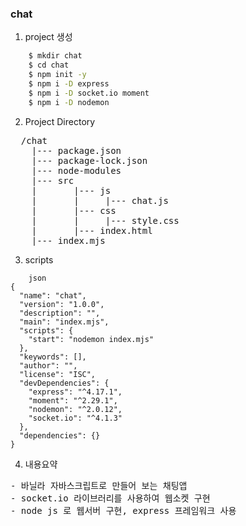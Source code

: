### chat
1. project 생성
``` bash
    $ mkdir chat
    $ cd chat
    $ npm init -y
    $ npm i -D express
    $ npm i -D socket.io moment
    $ npm i -D nodemon 
```

2. Project Directory
<pre>
  /chat
    |--- package.json
    |--- package-lock.json
    |--- node-modules
    |--- src
    |       |--- js
    |       |     |--- chat.js
    |       |--- css
    |       |     |--- style.css  
    |       |--- index.html
    |--- index.mjs
</pre>

3. scripts
```
    json
{
  "name": "chat",
  "version": "1.0.0",
  "description": "",
  "main": "index.mjs",
  "scripts": {
    "start": "nodemon index.mjs"
  },
  "keywords": [],
  "author": "",
  "license": "ISC",
  "devDependencies": {
    "express": "^4.17.1",
    "moment": "^2.29.1",
    "nodemon": "^2.0.12",
    "socket.io": "^4.1.3"
  },
  "dependencies": {}
}
```

4. 내용요약
<pre>
- 바닐라 자바스크립트로 만들어 보는 채팅앱
- socket.io 라이브러리를 사용하여 웹소켓 구현
- node js 로 웹서버 구현, express 프레임워크 사용
</pre>
